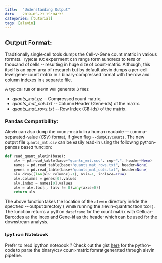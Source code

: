 ```yaml
---
title:  "Understanding Output"
date:   2018-05-22 15:04:23
categories: [tutorial]
tags: [alevin]
---
```

## Output Format:

Traditionally single-cell tools dumps the Cell-v-Gene count matrix in various formats. Typical 10x experiment can range form hundreds to tens of thousand of cells -- resulting in huge size of count-matrix. Although, this itself is an open area of research but by default alevin dumps a per-cell level gene-count matrix in a binary-compressed format with the row and column indexes in a separate file.

A typical run of alevin will generate 3 files:

* *quants_mat.gz* -- Compressed count matrix.
* *quants\_mat\_cols.txt* -- Column Header (Gene-ids) of the matrix.
* *quants\_mat\_rows.txt* -- Row Index (CB-ids) of the matrix.

### Pandas Compatibility:

Alevin can also dump the count-matrix in a human readable -- comma-separated-value (_CSV_) format, if given flag `--dumpCsvCounts`. The new output file `quants_mat.csv` can be easily read-in using the following python-pandas based function:

```python
def read_quant_alevin(base):
    alv = pd.read_table(base+"quants_mat.csv", sep=",", header=None)
    names = pd.read_table(base+"quants_mat_rows.txt", header=None)
    genes = pd.read_table(base+"quants_mat_cols.txt", header=None)
    alv.drop([len(alv.columns)-1], axis=1, inplace=True)
    alv.columns = genes[0].values
    alv.index = names[0].values
    alv = alv.loc[:, (alv != 0).any(axis=0)]
    return alv
```

The above function takes the location of the `alevin` directory inside the specified -- output directory ( while running the alevin-quantification tool ). The function returns a python `dataframe` for the count matrix with Cellular-Barcodes as the index and Gene-id as the header which can be used for the downstream analysis.

### Ipython Notebook
Prefer to read ipython notebook ?
Check out the gist [here](https://gist.github.com/k3yavi/c501705ed2d29b12b0d10cf78b3ed001) for the python-code to parse the binary/csv count-matrix fomrat generated through alevin pipeline.